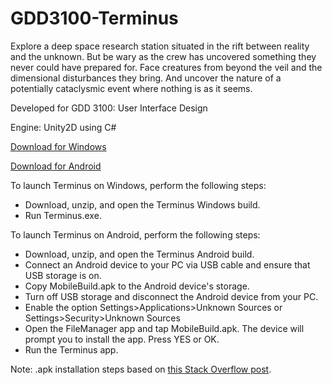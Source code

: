 # GDD3100-Terminus

Explore a deep space research station situated in the rift between reality and the unknown. But be wary as the crew has uncovered something they never could have prepared for. Face creatures from beyond the veil and the dimensional disturbances they bring. And uncover the nature of a potentially cataclysmic event where nothing is as it seems.

Developed for GDD 3100: User Interface Design

Engine: Unity2D using C#

[Download for Windows](https://samlayton.com/wp-content/uploads/2019/12/Terminus.zip)

[Download for Android](https://samlayton.com/wp-content/uploads/2020/01/Terminus-Android.zip)

To launch Terminus on Windows, perform the following steps:
 * Download, unzip, and open the Terminus Windows build.
 * Run Terminus.exe.
 
To launch Terminus on Android, perform the following steps:
 * Download, unzip, and open the Terminus Android build.
 * Connect an Android device to your PC via USB cable and ensure that USB storage is on.
 * Copy MobileBuild.apk to the Android device's storage.
 * Turn off USB storage and disconnect the Android device from your PC.
 * Enable the option Settings>Applications>Unknown Sources or Settings>Security>Unknown Sources
 * Open the FileManager app and tap MobileBuild.apk. The device will prompt you to install the app. Press YES or OK.
 * Run the Terminus app.
 
 Note: .apk installation steps based on [this Stack Overflow post](https://stackoverflow.com/questions/9718104/how-to-install-apk-from-pc).
